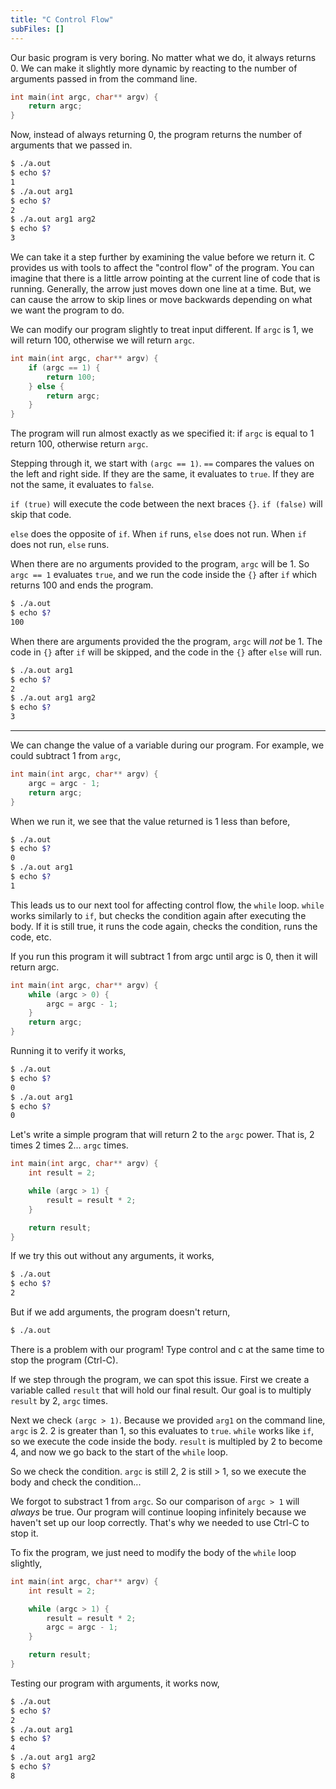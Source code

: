 ```yaml
---
title: "C Control Flow"
subFiles: []
---
```


Our basic program is very boring. No matter what we do, it always returns 0. We
can make it slightly more dynamic by reacting to the number of arguments passed
in from the command line.

```c
int main(int argc, char** argv) {
    return argc;
}
```

Now, instead of always returning 0, the program returns the number of arguments
that we passed in.

```bash
$ ./a.out
$ echo $?
1
$ ./a.out arg1
$ echo $?
2
$ ./a.out arg1 arg2
$ echo $?
3
```

We can take it a step further by examining the value before we return it. C
provides us with tools to affect the "control flow" of the program. You can
imagine that there is a little arrow pointing at the current line of code that
is running. Generally, the arrow just moves down one line at a time. But, we can
cause the arrow to skip lines or move backwards depending on what we want the
program to do.

We can modify our program slightly to treat input different. If `argc` is 1, we
will return 100, otherwise we will return `argc`.

```c
int main(int argc, char** argv) {
    if (argc == 1) {
        return 100;
    } else {
        return argc;
    }
}
```

The program will run almost exactly as we specified it: if `argc` is equal to 1
return 100, otherwise return `argc`.

Stepping through it, we start with `(argc == 1)`. `==` compares the values on
the left and right side. If they are the same, it evaluates to `true`. If they
are not the same, it evaluates to `false`.

`if (true)` will execute the code between the next braces `{}`. `if (false)` will skip that code.

`else` does the opposite of `if`. When `if` runs, `else` does not run. When `if`
does not run, `else` runs.

When there are no arguments provided to the program, `argc` will be 1. So `argc
== 1` evaluates `true`, and we run the code inside the `{}` after `if` which
returns 100 and ends the program.

```bash
$ ./a.out
$ echo $?
100
```

When there are arguments provided the the program, `argc` will *not* be 1. The
code in `{}` after `if` will be skipped, and the code in the `{}` after
`else` will run.

```bash
$ ./a.out arg1
$ echo $?
2
$ ./a.out arg1 arg2
$ echo $?
3
```

---

We can change the value of a variable during our program. For example, we could
subtract 1 from `argc`,

```c
int main(int argc, char** argv) {
    argc = argc - 1;
    return argc;
}
```

When we run it, we see that the value returned is 1 less than before,

```bash
$ ./a.out
$ echo $?
0
$ ./a.out arg1
$ echo $?
1
```

This leads us to our next tool for affecting control flow, the `while` loop.
`while` works similarly to `if`, but checks the condition again after executing
the body. If it is still true, it runs the code again, checks the condition,
runs the code, etc.

If you run this program it will subtract 1 from argc until argc is 0, then it
will return argc.

```c
int main(int argc, char** argv) {
    while (argc > 0) {
        argc = argc - 1;
    }
    return argc;
}
```

Running it to verify it works,

```bash
$ ./a.out
$ echo $?
0
$ ./a.out arg1
$ echo $?
0
```

Let's write a simple program that will return 2 to the `argc` power. That is, 2
times 2 times 2... `argc` times.

```c
int main(int argc, char** argv) {
    int result = 2;

    while (argc > 1) {
        result = result * 2;
    }

    return result;
}
```

If we try this out without any arguments, it works,

```bash
$ ./a.out
$ echo $?
2
```

But if we add arguments, the program doesn't return,

```bash
$ ./a.out

```

There is a problem with our program! Type control and c at the same time to stop
the program (Ctrl-C).

If we step through the program, we can spot this issue. First we create a
variable called `result` that will hold our final result. Our goal is to
multiply `result` by 2, `argc` times.

Next we check `(argc > 1)`. Because we provided `arg1` on the command line,
`argc` is 2. 2 is greater than 1, so this evaluates to `true`. `while` works
like `if`, so we execute the code inside the body. `result` is multipled by 2 to
become 4, and now we go back to the start of the `while` loop.

So we check the condition. `argc` is still 2, 2 is still > 1, so we execute the
body and check the condition...

We forgot to substract 1 from `argc`. So our comparison of `argc > 1` will
*always* be true. Our program will continue looping infinitely because we
haven't set up our loop correctly. That's why we needed to use Ctrl-C to stop
it.

To fix the program, we just need to modify the body of the `while` loop
slightly,

```c
int main(int argc, char** argv) {
    int result = 2;

    while (argc > 1) {
        result = result * 2;
        argc = argc - 1;
    }

    return result;
}
```

Testing our program with arguments, it works now,

```bash
$ ./a.out
$ echo $?
2
$ ./a.out arg1
$ echo $?
4
$ ./a.out arg1 arg2
$ echo $?
8
```
